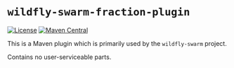 # `wildfly-swarm-fraction-plugin`

[![License](https://img.shields.io/:license-Apache2-blue.svg)](http://www.apache.org/licenses/LICENSE-2.0)
[![Maven Central](https://maven-badges.herokuapp.com/maven-central/org.wildfly.swarm/wildfly-swarm-fraction-plugin/badge.svg)](https://maven-badges.herokuapp.com/maven-central/org.wildfly.swarm/wildfly-swarm-fraction-plugin)

This is a Maven plugin which is primarily used by the `wildfly-swarm` project.

Contains no user-serviceable parts.
